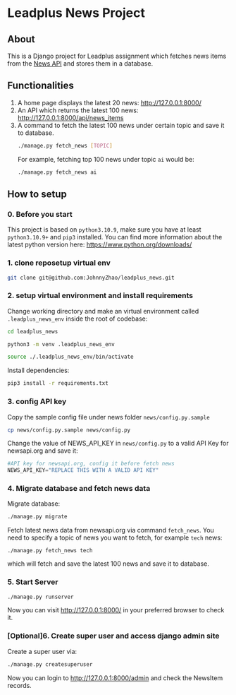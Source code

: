 # Leadplus News Project

## About
This is a Django project for Leadplus assignment which fetches news items from the [News API](https://newsapi.org) and stores them in a database. 

## Functionalities

1. A home page displays the latest 20 news:
    http://127.0.0.1:8000/
2. An API which returns the latest 100 news:
    http://127.0.0.1:8000/api/news_items
3. A command to fetch the latest 100 news under certain topic and save it to database.
    ```bash
    ./manage.py fetch_news [TOPIC]
    ```
    For example, fetching top 100 news under topic `ai` would be:
    ```bash
    ./manage.py fetch_news ai
    ```

## How to setup

### 0. Before you start
This project is based on `python3.10.9`, make sure you have at least `python3.10.9+` and `pip3` installed.
You can find more information about the latest python version here: https://www.python.org/downloads/

### 1. clone reposetup virtual env

```bash
git clone git@github.com:JohnnyZhao/leadplus_news.git

```

### 2. setup virtual environment and install requirements

Change working directory and make an virtual environment called `.leadplus_news_env` inside the root of codebase:

```bash
cd leadplus_news

python3 -m venv .leadplus_news_env

source ./.leadplus_news_env/bin/activate
```

Install dependencies:

```bash
pip3 install -r requirements.txt
```

### 3. config API key

Copy the sample config file under news folder `news/config.py.sample`

```bash
cp news/config.py.sample news/config.py
```

Change the value of NEWS_API_KEY in `news/config.py` to a valid API Key for newsapi.org and save it:

```python
#API key for newsapi.org, config it before fetch news
NEWS_API_KEY="REPLACE THIS WITH A VALID API KEY"

```

### 4. Migrate database and fetch news data

Migrate database:

```bash
./manage.py migrate
```

Fetch latest news data from newsapi.org via command `fetch_news`.
You need to specify a topic of news you want to fetch, for example `tech` news:

```
./manage.py fetch_news tech
```
which will fetch and save the latest 100 news and save it to database.


### 5. Start Server

```bash
./manage.py runserver
```

Now you can visit http://127.0.0.1:8000/ in your preferred browser to check it.

### [Optional]6. Create super user and access django admin site

Create a super user via:

```bash
./manage.py createsuperuser
```

Now you can login to http://127.0.0.1:8000/admin and check the NewsItem records.
